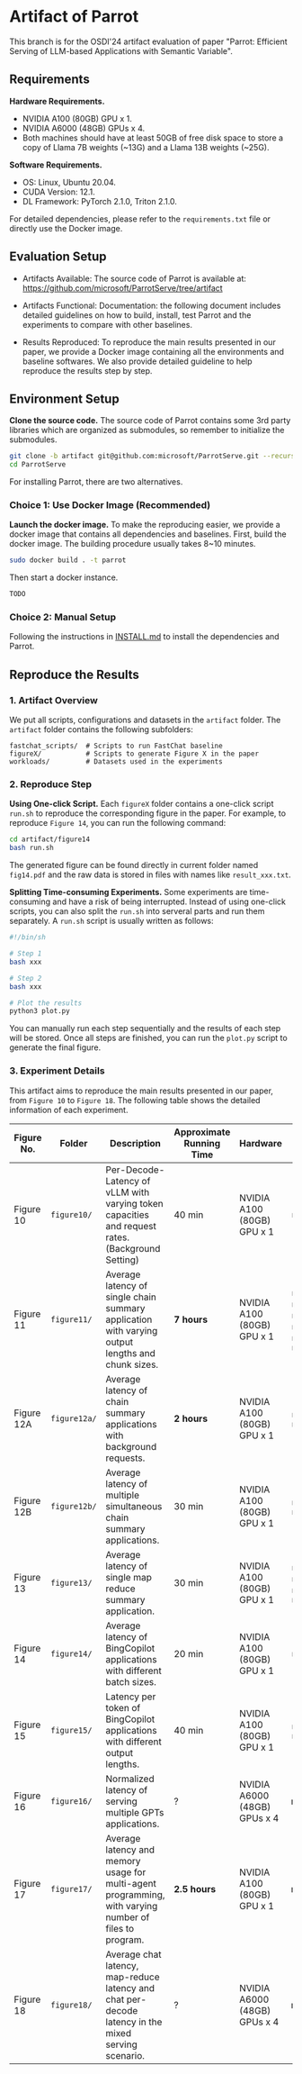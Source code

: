# Artifact of Parrot

This branch is for the OSDI'24 artifact evaluation of paper "Parrot: Efficient Serving of LLM-based Applications with Semantic Variable".

## Requirements

**Hardware Requirements.**
- NVIDIA A100 (80GB) GPU x 1.
- NVIDIA A6000 (48GB) GPUs x 4.
- Both machines should have at least 50GB of free disk space to store a copy of Llama 7B weights (~13G) and a Llama 13B weights (~25G). 

**Software Requirements.**
- OS: Linux, Ubuntu 20.04.
- CUDA Version: 12.1.
- DL Framework: PyTorch 2.1.0, Triton 2.1.0.

For detailed dependencies, please refer to the `requirements.txt` file or directly use the Docker image.


## Evaluation Setup

* Artifacts Available:
The source code of Parrot is available at: https://github.com/microsoft/ParrotServe/tree/artifact

* Artifacts Functional:
Documentation: the following document includes detailed guidelines on how to build, install, test Parrot and the experiments to compare with other baselines.

* Results Reproduced:
To reproduce the main results presented in our paper, we provide a Docker image containing all the environments and baseline softwares. We also provide detailed guideline to help reproduce the results step by step.



## Environment Setup

**Clone the source code.** The source code of Parrot contains some 3rd party libraries which are organized as submodules, so remember to initialize the submodules.
```bash
git clone -b artifact git@github.com:microsoft/ParrotServe.git --recursive
cd ParrotServe
```

For installing Parrot, there are two alternatives.

### Choice 1: Use Docker Image (Recommended)

**Launch the docker image.** To make the reproducing easier, we provide a docker image that contains all dependencies and baselines. First, build the docker image. The building procedure usually takes 8~10 minutes.
```bash
sudo docker build . -t parrot
```

Then start a docker instance.
```bash
TODO
```

### Choice 2: Manual Setup

Following the instructions in [INSTALL.md](INSTALL.md) to install the dependencies and Parrot.

## Reproduce the Results

### 1. Artifact Overview

We put all scripts, configurations and datasets in the `artifact` folder. The `artifact` folder contains the following subfolders:
```
fastchat_scripts/  # Scripts to run FastChat baseline
figureX/           # Scripts to generate Figure X in the paper
workloads/         # Datasets used in the experiments
```

### 2. Reproduce Step

**Using One-click Script.** Each `figureX` folder contains a one-click script `run.sh` to reproduce the corresponding figure in the paper. For example, to reproduce `Figure 14`, you can run the following command:
```bash
cd artifact/figure14
bash run.sh
```
The generated figure can be found directly in current folder named `fig14.pdf` and the raw data is stored in files with names like `result_xxx.txt`.

**Splitting Time-consuming Experiments.** Some experiments are time-consuming and have a risk of being interrupted. Instead of using one-click scripts, you can also split the `run.sh` into serveral parts and run them separately. A `run.sh` script is usually written as follows:
```bash
#!/bin/sh

# Step 1
bash xxx

# Step 2
bash xxx

# Plot the results
python3 plot.py
```
You can manually run each step sequentially and the results of each step will be stored. Once all steps are finished, you can run the `plot.py` script to generate the final figure.

### 3. Experiment Details

This artifact aims to reproduce the main results presented in our paper, from `Figure 10` to `Figure 18`. The following table shows the detailed information of each experiment.

| Figure No. | Folder | Description | Approximate Running Time | Hardware | Raw Data File(s) | Generated Figure File(s) |
|------------|-------------|--------------------------|--------------------------|----------|----------------|---------------------------|
| Figure 10 | `figure10/` | Per-Decode-Latency of vLLM with varying token capacities and request rates. (Background Setting) | 40 min | NVIDIA A100 (80GB) GPU x 1 | `result.txt` | `fig10_a.pdf`, `fig10_b.pdf` |
| Figure 11 | `figure11/` | Average latency of single chain summary application with varying output lengths and chunk sizes. | **7 hours** | NVIDIA A100 (80GB) GPU x 1 | `result_hf_olen.txt`, `result_hf_csize.txt`, `result_vllm_olen.txt`, `result_vllm_csize.txt`, `result_parrot_olen.txt`, `result_parrot_csize.txt` | `fig11_a.pdf`, `fig11_a.pdf` |
| Figure 12A | `figure12a/` | Average latency of chain summary applications with background requests. | **2 hours** | NVIDIA A100 (80GB) GPU x 1 | `result_vllm.txt`, `result_parrot.txt` | `fig12_a.pdf` |
| Figure 12B | `figure12b/` | Average latency of multiple simultaneous chain summary applications. | 30 min | NVIDIA A100 (80GB) GPU x 1 | `result_vllm.txt`, `result_parrot.txt` | `fig12_b.pdf` |
| Figure 13 | `figure13/` | Average latency of single map reduce summary application. | 30 min | NVIDIA A100 (80GB) GPU x 1 | `result_vllm_olen.txt`, `result_vllm_csize.txt`, `result_parrot_olen.txt`, `result_parrot_csize.txt` | `fig13_a.pdf`, `fig13_b.pdf` |
| Figure 14 | `figure14/` | Average latency of BingCopilot applications with different batch sizes. | 20 min | NVIDIA A100 (80GB) GPU x 1 | `result.txt` | `fig14.pdf` |
| Figure 15 | `figure15/` | Latency per token of BingCopilot applications with different output lengths. | 40 min | NVIDIA A100 (80GB) GPU x 1 | `result_32.txt`, `result_64.txt` | `fig15_a.pdf`, `fig15_b.pdf` |
| Figure 16 | `figure16/` | Normalized latency of serving multiple GPTs applications. | ? | NVIDIA A6000 (48GB) GPUs x 4 | result_fig16.txt | `fig16.pdf` |
| Figure 17 | `figure17/` | Average latency and memory usage for multi-agent programming, with varying number of files to program. | **2.5 hours** | NVIDIA A100 (80GB) GPU x 1 | result_fig17.txt | `fig17_a.pdf`, `fig17_b.pdf` |
| Figure 18 | `figure18/` | Average chat latency, map-reduce latency and chat per-decode latency in the mixed serving scenario. | ? | NVIDIA A6000 (48GB) GPUs x 4 | result_fig18.txt | `fig18.pdf` |

